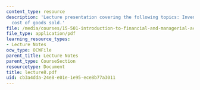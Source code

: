 ```yaml
---
content_type: resource
description: 'Lecture presentation covering the following topics: Inventory and the
  cost of goods sold.'
file: /media/courses/15-501-introduction-to-financial-and-managerial-accounting-spring-2004/cb3a4dda24e8e01e1e95ece8b77a3011_lecture8.pdf
file_type: application/pdf
learning_resource_types:
- Lecture Notes
ocw_type: OCWFile
parent_title: Lecture Notes
parent_type: CourseSection
resourcetype: Document
title: lecture8.pdf
uid: cb3a4dda-24e8-e01e-1e95-ece8b77a3011
---
```

